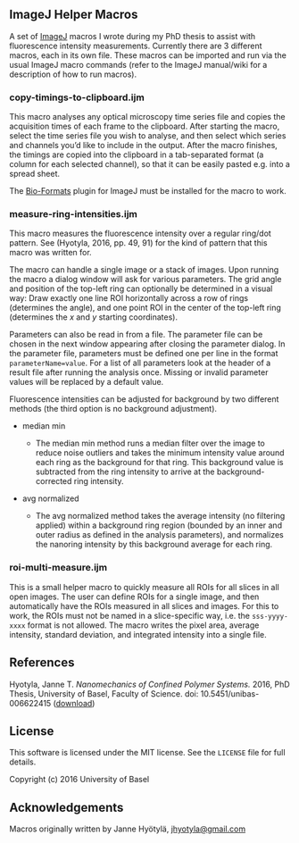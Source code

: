 ImageJ Helper Macros
--------------------

A set of [ImageJ][imagej] macros I wrote during my PhD thesis to assist with fluorescence
intensity measurements. Currently there are 3 different macros, each in its own file.
These macros can be imported and run via the usual ImageJ macro commands (refer to the
ImageJ manual/wiki for a description of how to run macros).

  [imagej]: http://imagej.net/

### copy-timings-to-clipboard.ijm

This macro analyses any optical microscopy time series file and copies
the acquisition times of each frame to the clipboard. After starting the
macro, select the time series file you wish to analyse, and then select
which series and channels you’d like to include in the output. After the
macro finishes, the timings are copied into the clipboard in a
tab-separated format (a column for each selected channel), so that it
can be easily pasted e.g. into a spread sheet.

The [Bio-Formats][bioformats] plugin for ImageJ must be installed for the macro to
work.

  [bioformats]: http://www.openmicroscopy.org/site/products/bio-formats

### measure-ring-intensities.ijm

This macro measures the fluorescence intensity over a regular ring/dot pattern.
See (Hyotyla, 2016, pp. 49, 91) for the kind of pattern that this macro was written for.

The macro can handle a single image or a stack of images. Upon running
the macro a dialog window will ask for various parameters. The grid
angle and position of the top-left ring can optionally be determined in
a visual way: Draw exactly one line ROI horizontally across a row of
rings (determines the angle), and one point ROI in the center of the
top-left ring (determines the *x* and *y* starting coordinates).

Parameters can also be read in from a file. The parameter file can be
chosen in the next window appearing after closing the parameter dialog.
In the parameter file, parameters must be defined one per line in the
format `parameterName=value`. For a list of all parameters look at the
header of a result file after running the analysis once. Missing or
invalid parameter values will be replaced by a default value.

Fluorescence intensities can be adjusted for background by two different
methods (the third option is no background adjustment).

* median min
  * The median min method runs a median filter over the image to reduce
noise outliers and takes the minimum intensity value around each ring as
the background for that ring. This background value is subtracted from
the ring intensity to arrive at the background-corrected ring intensity.

* avg normalized
  * The avg normalized method takes the average intensity (no
filtering applied) within a background ring region (bounded by an inner
and outer radius as defined in the analysis parameters), and normalizes
the nanoring intensity by this background average for each ring.

### roi-multi-measure.ijm

This is a small helper macro to quickly measure all ROIs for all slices
in all open images. The user can define ROIs for a single image, and
then automatically have the ROIs measured in all slices and images. For
this to work, the ROIs must not be named in a slice-specific way, i.e.
the `sss-yyyy-xxxx` format is not allowed. The macro writes the pixel
area, average intensity, standard deviation, and integrated intensity
into a single file.


References
----------
Hyotyla, Janne T. *Nanomechanics of Confined Polymer Systems.*
2016, PhD Thesis, University of Basel, Faculty of Science. doi: 10.5451/unibas-006622415 ([download](http://edoc.unibas.ch/diss/DissB_11723))


License
-------
This software is licensed under the MIT license. See the `LICENSE` file for full details.

Copyright (c) 2016 University of Basel


Acknowledgements
----------------
Macros originally written by Janne Hyötylä, [jhyotyla@gmail.com](mailto:jhyotyla@gmail.com)
